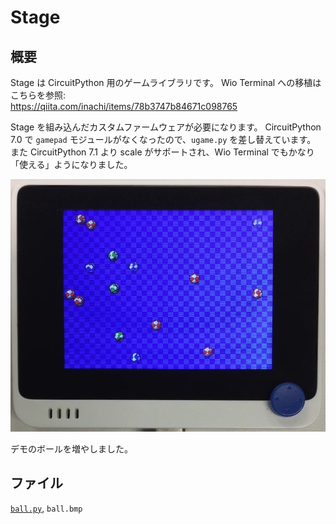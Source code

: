 # Stage

## 概要
Stage は CircuitPython 用のゲームライブラリです。
Wio Terminal への移植はこちらを参照: <br/>
https://qiita.com/inachi/items/78b3747b84671c098765

Stage を組み込んだカスタムファームウェアが必要になります。
CircuitPython 7.0 で `gamepad` モジュールがなくなったので、`ugame.py` を差し替えています。
また CircuitPython 7.1 より scale がサポートされ、Wio Terminal でもかなり「使える」ようになりました。

[![YouTube](./Stage.jpg)](https://www.youtube.com/watch?v=0dtGy0JqhAE)

デモのボールを増やしました。

## ファイル
   [`ball.py`](/CIRCUITPY/ball.py), `ball.bmp`

